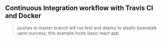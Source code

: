 ## Continuous Integration workflow with Travis CI and Docker
> pushes to master branch will run test and deploy to elastic beanstalk upon success, this example hosts basic react app
